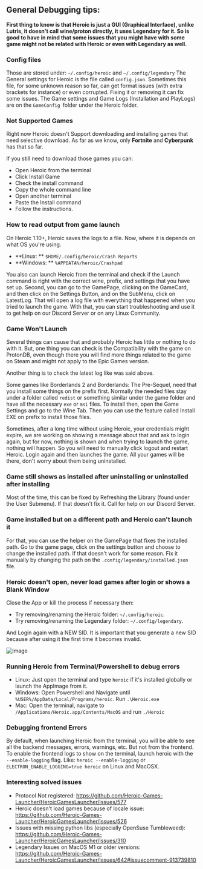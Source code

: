 ## General Debugging tips:

**First thing to know is that Heroic is just a GUI (Graphical Interface), unlike Lutris, it doesn't call wine/proton directly, it uses Legendary for it. So is good to have in mind that some issues that you might have with some game might not be related with Heroic or even with Legendary as well.**

### Config files

Those are stored under:
`~/.config/heroic` and `~/.config/legendary`
The General settings for Heroic is the file called `config.json`. Sometimes this file, for some unknown reason so far, can get format issues (with extra brackets for instance) or even corrupted. Fixing it or removing it can fix some issues.
The Game settings and Game Logs (Installation and PlayLogs) are on the `GameConfig `folder under the Heroic folder.

### Not Supported Games

Right now Heroic doesn't Support downloading and installing games that need selective download. As far as we know, only **Fortnite** and **Cyberpunk** has that so far. 

If you still need to download those games you can:
* Open Heroic from the terminal
* Click Install Game
* Check the install command
* Copy the whole command line
* Open another terminal
* Paste the Install command
* Follow the instructions.

### How to read output from game launch

On Heroic 1.10+, Heroic saves the logs to a file. Now, where it is depends on what OS you're using.

- **Linux: ** `$HOME/.config/heroic/Crash Reports`
- **Windows: ** `%APPDATA%/heroic/Crashpad`

You also can launch Heroic from the terminal and check if the Launch command is right with the correct wine, prefix, and settings that you have set up. 
Second, you can go to the GamePage, clicking on the GameCard, and then click on the Settings Button, and on the SubMenu, click on LatestLog.
That will open a log file with everything that happened when you tried to launch the game.
With that, you can start troubleshooting and use it to get help on our Discord Server or on any Linux Community.

### Game Won't Launch

Several things can cause that and probably Heroic has little or nothing to do with it.
But, one thing you can check is the Compatibility with the game on ProtonDB, even though there you will find more things related to the game on Steam and might not apply to the Epic Games version.

Another thing is to check the latest log like was said above.

Some games like Borderlands 2 and Borderlands: The Pre-Sequel, need that you install some things on the prefix first. Normally the needed files stay under a folder called `redist` or something similar under the game folder and have all the necessary `exe` or `msi` files. To install then, open the Game Settings and go to the Wine Tab. Then you can use the feature called Install EXE on prefix to install those files.

Sometimes, after a long time without using Heroic, your credentials might expire, we are working on showing a message about that and ask to login again, but for now, nothing is shown and when trying to launch the game, nothing will happen. So you will need to manually click logout and restart Heroic. Login again and then launches the game. All your games will be there, don't worry about them being uninstalled.

### Game still shows as installed after uninstalling or uninstalled after installing

Most of the time, this can be fixed by Refreshing the Library (found under the User Submenu).
If that doesn't fix it. Call for help on our Discord Server.

### Game installed but on a different path and Heroic can't launch it

For that, you can use the helper on the GamePage that fixes the installed path.
Go to the game page, click on the settings button and choose to change the installed path.
If that doesn't work for some reason. Fix it manually by changing the path on the `.config/legendary/installed.json` file.

### Heroic doesn't open, never load games after login or shows a Blank Window

Close the App or kill the process if necessary then:
* Try removing/renaming the Heroic folder: `~/.config/heroic`.
* Try removing/renaming the Legendary folder: `~/.config/legendary`.

And Login again with a NEW SID. It is important that you generate a new SID because after using it the first time it becomes invalid.

![image](https://user-images.githubusercontent.com/77377160/112746130-a63b4500-8fca-11eb-8b72-461f5b80e8f6.png)

### Running Heroic from Terminal/Powershell to debug errors
- Linux: Just open the terminal and type `heroic` if it's installed globally or launch the AppImage from it.
- Windows: Open Powershell and Navigate until `%USER%/AppData/Local/Programs/heroic`. Run `.\Heroic.exe`
- Mac: Open the terminal, navigate to `/Applications/Heroic.app/Contents/MacOS` and run `./Heroic` 

### Debugging frontend Errors

By default, when launching Heroic from the terminal, you will be able to see all the backend messages, errors, warnings, etc. But not from the frontend. To enable the frontend logs to show on the terminal, launch heroic with the `--enable-logging` flag. Like: `heroic --enable-logging` or `ELECTRON_ENABLE_LOGGING=true heroic` on Linux and MacOSX.

### Interesting solved issues
- Protocol Not registered: https://github.com/Heroic-Games-Launcher/HeroicGamesLauncher/issues/577
- Heroic doesn't load games because of locale issue: https://github.com/Heroic-Games-Launcher/HeroicGamesLauncher/issues/526
- Issues with missing python libs (especially OpenSuse Tumbleweed): https://github.com/Heroic-Games-Launcher/HeroicGamesLauncher/issues/310
- Legendary Issues on MacOS M1 or older versions: https://github.com/Heroic-Games-Launcher/HeroicGamesLauncher/issues/642#issuecomment-913739810